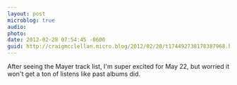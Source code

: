 ```yaml
---
layout: post
microblog: true
audio: 
photo: 
date: 2012-02-28 07:54:45 -0600
guid: http://craigmcclellan.micro.blog/2012/02/28/t174492738178387968.html
---
```

After seeing the Mayer track list, I'm super excited for May 22, but worried it won't get a ton of listens like past albums did.
